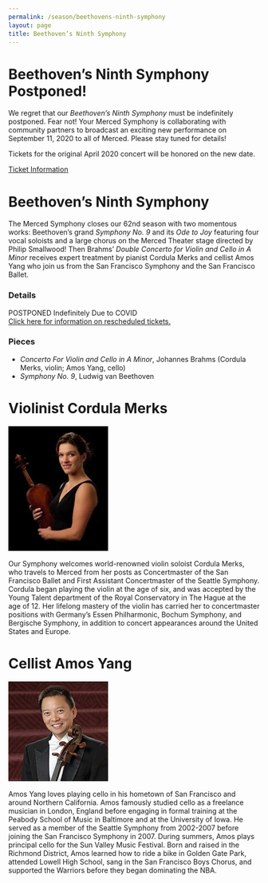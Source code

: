 ```yaml
---
permalink: /season/beethovens-ninth-symphony
layout: page
title: Beethoven’s Ninth Symphony
---
```


# Beethoven’s Ninth Symphony Postponed!

We regret that our _Beethoven’s Ninth Symphony_ must be indefinitely postponed.  Fear not!  Your Merced Symphony is collaborating with community partners to broadcast an exciting new performance on September 11, 2020 to all of Merced.  Please stay tuned for details!

Tickets for the original April 2020 concert will be honored on the new date.

<a class="button" href="/season/april-concert-rescheduled-to-september-2020">Ticket Information</a>

# Beethoven’s Ninth Symphony

The Merced Symphony closes our 62nd season with two momentous works: Beethoven’s grand *Symphony No. 9* and its *Ode to Joy* featuring four vocal soloists and a large chorus on the Merced Theater stage directed by Philip Smallwood!  Then Brahms’ *Double Concerto for Violin and Cello in A Minor* receives expert treatment by pianist Cordula Merks and cellist Amos Yang who join us from the San Francisco Symphony and the San Francisco Ballet.

### Details
POSTPONED Indefinitely Due to COVID<br />
<a href="https://mercedsymphony.org/season/april-concert-rescheduled-to-september-2020">Click here for information on rescheduled tickets.</a>

### Pieces
-	*Concerto For Violin and Cello in A Minor*, Johannes Brahms (Cordula Merks, violin; Amos Yang, cello)
-	*Symphony No. 9*, Ludwig van Beethoven

# Violinist Cordula Merks

![Photograph of Cordula Merks](/assets/images/cordula-merks.jpg)

Our Symphony welcomes world-renowned violin soloist Cordula Merks, who travels to Merced from her posts as Concertmaster of the San Francisco Ballet and First Assistant Concertmaster of the Seattle Symphony.  Cordula began playing the violin at the age of six, and was accepted by the Young Talent department of the Royal Conservatory in The Hague at the age of 12.  Her lifelong mastery of the violin has carried her to concertmaster positions with Germany’s Essen Philharmonic, Bochum Symphony, and Bergische Symphony, in addition to concert appearances around the United States and Europe.

# Cellist Amos Yang

![Photograph of Amos Yang](/assets/images/amos-yang.jpg)

Amos Yang loves playing cello in his hometown of San Francisco and around Northern California.  Amos famously studied cello as a freelance musician in London, England before engaging in formal training at the Peabody School of Music in Baltimore and at the University of Iowa.  He served as a member of the Seattle Symphony from 2002-2007 before joining the San Francisco Symphony in 2007.  During summers, Amos plays principal cello for the Sun Valley Music Festival.  Born and raised in the Richmond District, Amos learned how to ride a bike in Golden Gate Park, attended Lowell High School, sang in the San Francisco Boys Chorus, and supported the Warriors before they began dominating the NBA.
